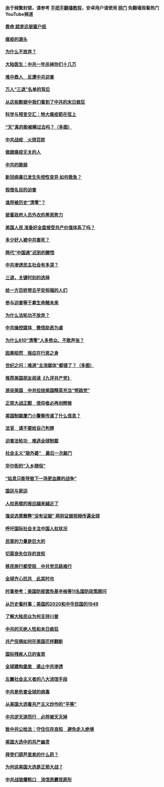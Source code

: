 #### 由于频繁封锁，请参考 [手把手翻墙教程](https://github.com/gfw-breaker/guides/wiki/)，安卓用户请使用 [网门](https://github.com/gfw-breaker/nogfw/blob/master/dl.md?t=01200500) 免翻墙观看热门YouTube频道 

#### [救命 就差这层窗户纸](../pages/251/418706.md?t=01200500) 

#### [瘟疫的源头](../pages/251/418661.md?t=01200500) 

#### [为什么不放弃？](../pages/251/418691.md?t=01200500) 

#### [大陆医生：中共一年杀掉你们十几万](../pages/251/418670.md?t=01200500) 

#### [难中救人　反遭中共迫害](../pages/251/418414.md?t=01200500) 

#### [万人“三退”名单的背后](../pages/251/418505.md?t=01200500) 

#### [从这些数据中我们看到了中共的末日疯狂](../pages/251/418420.md?t=01200500) 

#### [科学与预言交汇：特大瘟疫箭在弦上](../pages/251/418266.md?t=01200500) 

#### [“天”真的能被瞒过去吗？（多图）](../pages/251/418308.md?t=01200500) 

#### [中共战疫　火烧百姓](../pages/251/418220.md?t=01200500) 

#### [做跟瘟疫无关的人](../pages/251/418171.md?t=01200500) 

#### [中共的脆弱](../pages/251/418196.md?t=01200500) 

#### [新冠病毒已发生失控性变异 如何救急？](../pages/251/418032.md?t=01200500) 

#### [假借名目的迫害](../pages/251/418055.md?t=01200500) 

#### [谁将被历史“清零”？](../pages/251/417485.md?t=01200500) 

#### [披着政府人员外衣的黑恶势力](../pages/251/417442.md?t=01200500) 

#### [美国人民 准备好全盘接受共产价值体系了吗？](../pages/251/417491.md?t=01200500) 

#### [多少好人被中共害死？](../pages/251/417144.md?t=01200500) 

#### [两代“中国通”迟到的醒悟](../pages/251/417064.md?t=01200500) 

#### [中共渗透民主社会有多深？](../pages/251/417063.md?t=01200500) 

#### [三退，关键时刻的选择](../pages/251/416969.md?t=01200500) 

#### [给一方百姓带去平安祝福的人们](../pages/251/416941.md?t=01200500) 

#### [参与迫害等于拿生命赌未来](../pages/251/416856.md?t=01200500) 

#### [为什么法轮功不放弃？](../pages/251/416864.md?t=01200500) 

#### [中共操控媒体　微信助恶为虐](../pages/251/416724.md?t=01200500) 

#### [为什么610“清零”人多势众、不敢声张？](../pages/251/416632.md?t=01200500) 

#### [因果昭然　报应在行恶之身](../pages/251/416582.md?t=01200500) 

#### [世纪之问：难道“主流媒体”都错了？（多图）](../pages/251/416571.md?t=01200500) 

#### [推荐美国朋友阅读《九评共产党》](../pages/251/416510.md?t=01200500) 

#### [游说美国　中共拉拢美国精英充当“带路党”](../pages/251/416529.md?t=01200500) 

#### [正邪大战正酣　信仰者必再创辉煌](../pages/251/416433.md?t=01200500) 

#### [美国制裁厦门小警察传递了什么信息？](../pages/251/416432.md?t=01200500) 

#### [法官　请不要给自己判罪](../pages/251/416379.md?t=01200500) 

#### [迫害法轮功　难逃全球制裁](../pages/251/416380.md?t=01200500) 

#### [社会主义“狼外婆”　最后一次敲门](../pages/251/416394.md?t=01200500) 

#### [华尔街的“入乡随俗”](../pages/251/416395.md?t=01200500) 

#### [“姑息只能导致下一场更血腥的战争”](../pages/251/416223.md?t=01200500) 

#### [国运与家运](../pages/251/416224.md?t=01200500) 

#### [人权恶棍的报应越来越近了](../pages/251/416276.md?t=01200500) 

#### [强说选票舞弊“没有证据” 两则证据视频传遍全球](../pages/251/416227.md?t=01200500) 

#### [呼吁国际社会关注中国人权状况](../pages/251/416135.md?t=01200500) 

#### [民意的力量是巨大的](../pages/251/416222.md?t=01200500) 

#### [切莫丧失仅存的良知](../pages/251/416134.md?t=01200500) 

#### [移民旅行都受阻　中共党员路难行](../pages/251/416033.md?t=01200500) 

#### [全球齐心抗共　此其时也](../pages/251/415989.md?t=01200500) 

#### [时事参考：美国防部罢免基辛格等11名国防政策顾问](../pages/251/415970.md?t=01200500) 

#### [从历史看时事：美国的2020和中华民国的1949](../pages/251/415949.md?t=01200500) 

#### [了解大陆民众为何支持川普](../pages/251/415950.md?t=01200500) 

#### [中共的灭绝人性和末日疯狂](../pages/251/415944.md?t=01200500) 

#### [共产伎俩如何在美国花样翻新](../pages/251/415908.md?t=01200500) 

#### [国际残疾人日的省思](../pages/251/415849.md?t=01200500) 

#### [全球建构堡垒　遏止中共渗透](../pages/251/415850.md?t=01200500) 

#### [左翼社会主义者的八大流氓手段](../pages/251/415802.md?t=01200500) 

#### [中共是危害全球的病毒](../pages/251/415569.md?t=01200500) 

#### [从美国大选看共产主义炒作的“平等”](../pages/251/415654.md?t=01200500) 

#### [中共逆天道而行　必将被天灭掉](../pages/251/415626.md?t=01200500) 

#### [致中共公检法：守住仅存良知　避免走入绝境](../pages/251/415627.md?t=01200500) 

#### [美国大选中的共产幽灵](../pages/251/415618.md?t=01200500) 

#### [拜登们葫芦里卖的什么药？](../pages/251/415531.md?t=01200500) 

#### [为何说美国大选是正邪大战？](../pages/251/415530.md?t=01200500) 

#### [中共战狼爆粗口　流氓恶霸现原形](../pages/251/415426.md?t=01200500) 

